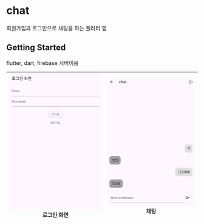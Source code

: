 # chat

회원가입과 로그인으로 채팅을 하는 플러터 앱

## Getting Started

flutter, dart, firebase 서버이용

![](https://github.com/pswon5894/chat/blob/master/1%20%EB%A1%9C%EA%B7%B8%EC%9D%B8%20%ED%99%94%EB%A9%B4.jpg) 로그인 화면 | ![](https://github.com/pswon5894/chat/blob/master/2%20%EC%B1%84%ED%8C%85%EC%B0%BD.jpg) 채팅
---|---|
